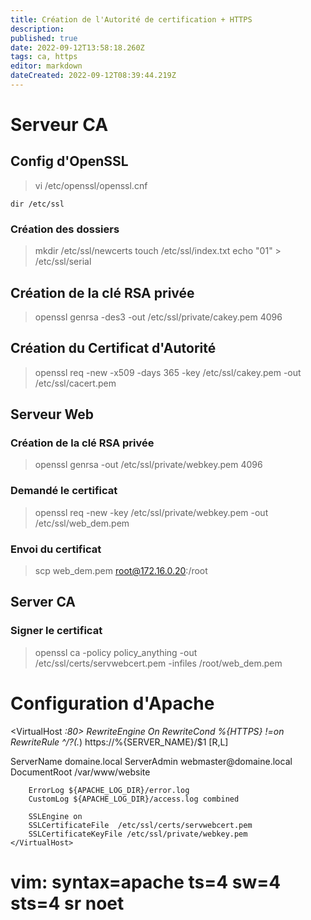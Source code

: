 ```yaml
---
title: Création de l'Autorité de certification + HTTPS
description: 
published: true
date: 2022-09-12T13:58:18.260Z
tags: ca, https
editor: markdown
dateCreated: 2022-09-12T08:39:44.219Z
---
```


# Serveur CA

 ## Config d'OpenSSL
   > vi /etc/openssl/openssl.cnf
  
   `dir /etc/ssl`
 
   ### Création des dossiers
  > mkdir /etc/ssl/newcerts
  > touch /etc/ssl/index.txt
  > echo "01" > /etc/ssl/serial
  
## Création de la clé RSA privée
> openssl genrsa -des3 -out /etc/ssl/private/cakey.pem 4096

## Création du Certificat d'Autorité
> openssl req -new -x509 -days 365 -key /etc/ssl/cakey.pem -out /etc/ssl/cacert.pem

## Serveur Web
  ### Création de la clé RSA privée
  > openssl genrsa -out /etc/ssl/private/webkey.pem 4096
  ### Demandé le certificat
  > openssl req -new -key /etc/ssl/private/webkey.pem -out /etc/ssl/web_dem.pem
  
  ### Envoi du certificat
  > scp web_dem.pem root@172.16.0.20:/root
  
## Server CA
   ### Signer le certificat
   > openssl ca -policy policy_anything -out /etc/ssl/certs/servwebcert.pem -infiles /root/web_dem.pem
   
# Configuration d'Apache
<VirtualHost *:80>
	RewriteEngine On
	RewriteCond %{HTTPS} !=on
	RewriteRule ^/?(.*) https://%{SERVER_NAME}/$1 [R,L]
</VirtualHost>

<IfModule mod_ssl.c>
	<VirtualHost _default_:443>
		ServerName  domaine.local
		ServerAdmin webmaster@domaine.local
		DocumentRoot /var/www/website

		ErrorLog ${APACHE_LOG_DIR}/error.log
		CustomLog ${APACHE_LOG_DIR}/access.log combined

		SSLEngine on
		SSLCertificateFile	/etc/ssl/certs/servwebcert.pem
		SSLCertificateKeyFile /etc/ssl/private/webkey.pem
	</VirtualHost>
</IfModule>

# vim: syntax=apache ts=4 sw=4 sts=4 sr noet



